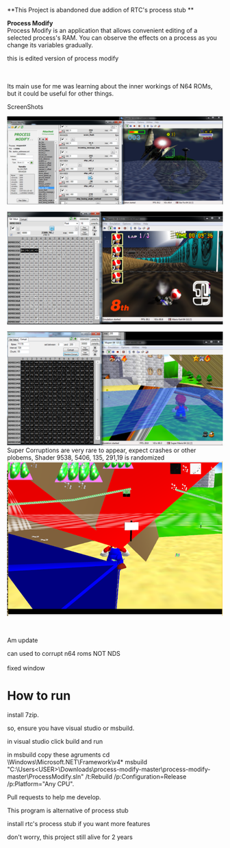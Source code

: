 **This Project is abandoned due addion of RTC's process stub **

**Process Modify**
<br>
Process Modify is an application that allows convenient editing of a selected process's RAM.  You can observe the effects on a
process as you change its variables gradually.

this is edited version of process modify

<br><br>
Its main use for me was learning about the inner workings of N64 ROMs, but it could be useful for other things.

ScreenShots

![Alt text](SCREENSHOTS/pm0.png?raw=true "Screenshot 1")<br>

![Alt text](SCREENSHOTS/pm2.png?raw=true "Screenshot 2")<br>

![Alt text](SCREENSHOTS/pm3.png?raw=true "Screenshot 3")
Super Corruptions are very rare to appear, expect crashes or other plobems, Shader 9538, 5406, 135, 291,19 is randomized
![Alt text](SCREENSHOTS/SuperCorruptingX5937X.PNG?raw=true "Super Corrupting X95486")

<br>

Am update

can used to corrupt n64 roms NOT NDS
<br><br>
fixed window
# How to run
install 7zip.

so, ensure you have visual studio or msbuild.

in visual studio click build and run

in msbuild copy these agruments
cd \Windows\Microsoft.NET\Framework\v4*
msbuild "C:\Users\<USER>\Downloads\process-modify-master\process-modify-master\ProcessModify.sln" /t:Rebuild /p:Configuration=Release /p:Platform="Any CPU".

Pull requests to help me develop.

This program is alternative of process stub

install rtc's process stub if you want more features

don't worry, this project still alive for 2 years

